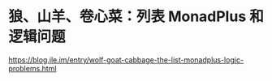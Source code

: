 # 狼、山羊、卷心菜：列表 MonadPlus 和逻辑问题










https://blog.jle.im/entry/wolf-goat-cabbage-the-list-monadplus-logic-problems.html



